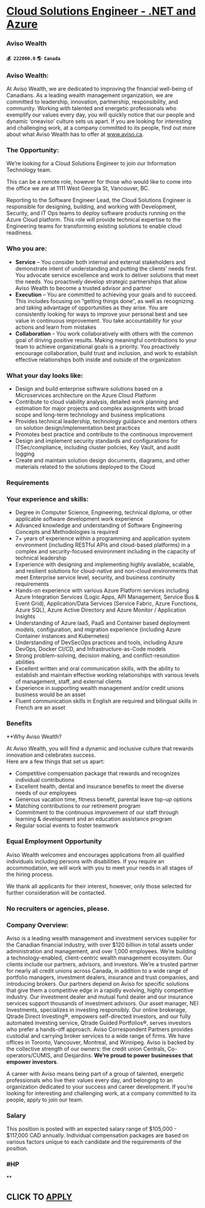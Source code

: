 # [Cloud Solutions Engineer - .NET and Azure](https://www.remotewlb.com/apply/cloud-solutions-engineer-net-and-azure)  
### Aviso Wealth  
#### `💰 222000.0` `🌎 Canada`  

###  Aviso Wealth:

At Aviso Wealth, we are dedicated to improving the financial well-being of Canadians. As a leading wealth management organization, we are committed to leadership, innovation, partnership, responsibility, and community. Working with talented and energetic professionals who exemplify our values every day, you will quickly notice that our people and dynamic ‘oneaviso’ culture sets us apart. If you are looking for interesting and challenging work, at a company committed to its people, find out more about what Aviso Wealth has to offer at www.aviso.ca.

### The Opportunity:

We’re looking for a Cloud Solutions Engineer to join our Information Technology team.

This can be a remote role, however for those who would like to come into the office we are at 1111 West Georgia St, Vancouver, BC.

Reporting to the Software Engineer Lead, the Cloud Solutions Engineer is responsible for designing, building, and working with Development, Security, and IT Ops teams to deploy software products running on the Azure Cloud platform. This role will provide technical expertise to the Engineering teams for transforming existing solutions to enable cloud readiness.

### Who you are:

  * **Service** – You consider both internal and external stakeholders and demonstrate intent of understanding and putting the clients’ needs first. You advocate service excellence and work to deliver solutions that meet the needs. You proactively develop strategic partnerships that allow Aviso Wealth to become a trusted advisor and partner
  * **Execution** – You are committed to achieving your goals and to succeed. This includes focusing on “getting things done”, as well as recognizing and taking advantage of opportunities as they arise. You are consistently looking for ways to improve your personal best and see value in continuous improvement. You take accountability for your actions and learn from mistakes
  * **Collaboration** – You work collaboratively with others with the common goal of driving positive results. Making meaningful contributions to your team to achieve organizational goals is a priority. You proactively encourage collaboration, build trust and inclusion, and work to establish effective relationships both inside and outside of the organization

### What your day looks like:

  * Design and build enterprise software solutions based on a Microservices architecture on the Azure Cloud Platform
  * Contribute to cloud viability analysis, detailed work planning and estimation for major projects and complex assignments with broad scope and long-term technology and business implications
  * Provides technical leadership, technology guidance and mentors others on solution design/implementation best practices
  * Promotes best practice and contribute to the continuous improvement
  * Design and implement security standards and configurations for ITSec/compliance, including cluster policies, Key Vault, and audit logging
  * Create and maintain solution design documents, diagrams, and other materials related to the solutions deployed to the Cloud

### Requirements

### Your experience and skills:

  * Degree in Computer Science, Engineering, technical diploma, or other applicable software development work experience
  * Advanced knowledge and understanding of Software Engineering Concepts and Methodologies is required
  * 7+ years of experience within a programming and application system environment (including RESTful APIs and cloud-based platforms) in a complex and security-focused environment including in the capacity of technical leadership
  * Experience with designing and implementing highly available, scalable, and resilient solutions for cloud-native and non-cloud environments that meet Enterprise service level, security, and business continuity requirements
  * Hands-on experience with various Azure Platform services including Azure Integration Services (Logic Apps, API Management, Service Bus & Event Grid), Application/Data Services (Service Fabric, Azure Functions, Azure SQL), Azure Active Directory and Azure Monitor / Application Insights
  * Understanding of Azure IaaS, PaaS and Container based deployment models, configuration, and migration experience (including Azure Container instances and Kubernetes)
  * Understanding of DevSecOps practices and tools, including Azure DevOps, Docker CI/CD, and Infrastructure-as-Code models
  * Strong problem-solving, decision making, and conflict-resolution abilities
  * Excellent written and oral communication skills, with the ability to establish and maintain effective working relationships with various levels of management, staff, and external clients
  * Experience in supporting wealth management and/or credit unions business would be an asset
  * Fluent communication skills in English are required and bilingual skills in French are an asset

### Benefits

 **Why Aviso Wealth?

At Aviso Wealth, you will find a dynamic and inclusive culture that rewards innovation and celebrates success.  
Here are a few things that set us apart:

  * Competitive compensation package that rewards and recognizes individual contributions
  * Excellent health, dental and insurance benefits to meet the diverse needs of our employees
  * Generous vacation time, fitness benefit, parental leave top-up options
  * Matching contributions to our retirement program
  * Commitment to the continuous improvement of our staff through learning & development and an education assistance program
  * Regular social events to foster teamwork

### Equal Employment Opportunity

Aviso Wealth welcomes and encourages applications from all qualified individuals including persons with disabilities. If you require an accommodation, we will work with you to meet your needs in all stages of the hiring process.

We thank all applicants for their interest, however, only those selected for further consideration will be contacted.

### No recruiters or agencies, please.

### Company Overview:

Aviso is a leading wealth management and investment services supplier for the Canadian financial industry, with over $120 billion in total assets under administration and management, and over 1,000 employees. We’re building a technology-enabled, client-centric wealth management ecosystem. Our clients include our partners, advisors, and investors. We’re a trusted partner for nearly all credit unions across Canada, in addition to a wide range of portfolio managers, investment dealers, insurance and trust companies, and introducing brokers. Our partners depend on Aviso for specific solutions that give them a competitive edge in a rapidly evolving, highly competitive industry. Our investment dealer and mutual fund dealer and our insurance services support thousands of investment advisors. Our asset manager, NEI Investments, specializes in investing responsibly. Our online brokerage, Qtrade Direct Investing®, empowers self-directed investors, and our fully automated investing service,
Qtrade Guided Portfolios®, serves investors who prefer a hands-off approach. Aviso Correspondent Partners provides custodial and carrying broker services to a wide range of firms. We have offices in Toronto, Vancouver, Montreal, and Winnipeg. Aviso is backed by the collective strength of our owners: the credit union Centrals, Co-operators/CUMIS, and Desjardins. **We’re proud to power businesses that empower investors**.

A career with Aviso means being part of a group of talented, energetic professionals who live their values every day, and belonging to an organization dedicated to your success and career development. If you’re looking for interesting and challenging work, at a company committed to its people, apply to join our team.

### Salary

This position is posted with an expected salary range of $105,000 - $117,000 CAD annually. Individual compensation packages are based on various factors unique to each candidate and the requirements of the position.

### #HP

**

  
## CLICK TO [APPLY](https://www.remotewlb.com/apply/cloud-solutions-engineer-net-and-azure)

